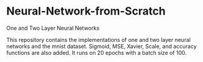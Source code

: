 # Neural-Network-from-Scratch
One and Two Layer Neural Networks

This repository contains the implementations of one and two layer neural networks and the mnist dataset. Sigmoid, MSE, Xavier, Scale, and accuracy functions are also added. It runs on 20 epochs with a batch size of 100.
